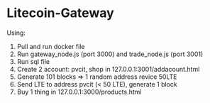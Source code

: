 # Litecoin-Gateway

Using: 
1. Pull and run docker file
2. Run gateway_node.js (port 3000) and trade_node.js (port 3001)
3. Run sql file
4. Create 2 account: pvcit, shop in 127.0.0.1:3001/addacount.html
5. Generate 101 blocks => 1 random address revice 50LTE
6. Send LTE to address pvcit (< 50 LTE), generate 1 block
7. Buy 1 thing in 127.0.0.1:3000/products.html
